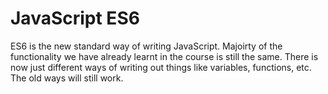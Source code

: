 # JavaScript ES6

ES6 is the new standard way of writing JavaScript.
Majoirty of the functionality we have already learnt in the course is still the same.
There is now just different ways of writing out things like variables, functions, etc. The old ways will still work.

